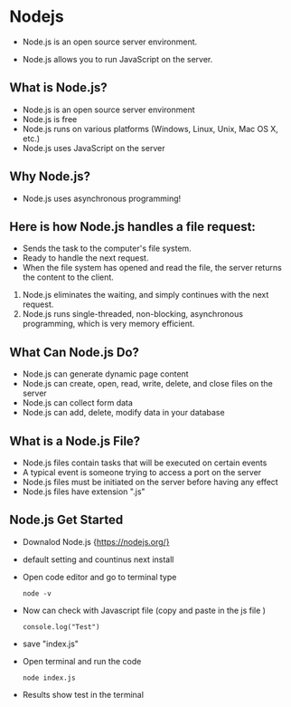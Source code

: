 # Nodejs
- Node.js is an open source server environment.

- Node.js allows you to run JavaScript on the server.
## What is Node.js?
- Node.js is an open source server environment
- Node.js is free
- Node.js runs on various platforms (Windows, Linux, Unix, Mac OS X, etc.)
- Node.js uses JavaScript on the server
## Why Node.js?
- Node.js uses asynchronous programming!
## Here is how Node.js handles a file request:
- Sends the task to the computer's file system.
- Ready to handle the next request.
- When the file system has opened and read the file, the server returns the content to the client.
1) Node.js eliminates the waiting, and simply continues with the next request.
2) Node.js runs single-threaded, non-blocking, asynchronous programming, which is very memory efficient.
## What Can Node.js Do?
- Node.js can generate dynamic page content
- Node.js can create, open, read, write, delete, and close files on the server
- Node.js can collect form data
- Node.js can add, delete, modify data in your database
## What is a Node.js File?
- Node.js files contain tasks that will be executed on certain events
- A typical event is someone trying to access a port on the server
- Node.js files must be initiated on the server before having any effect
- Node.js files have extension ".js"

## Node.js Get Started
- Downalod Node.js {https://nodejs.org/}
- default setting and countinus next install 
- Open code editor and go to terminal type 
    ```
    node -v
    ```

- Now can check with Javascript file (copy and paste in the js file )
    ```
    console.log("Test")
    ```
- save "index.js"

- Open terminal and run the code 
    ```
    node index.js
    ```
- Results show test in the terminal
